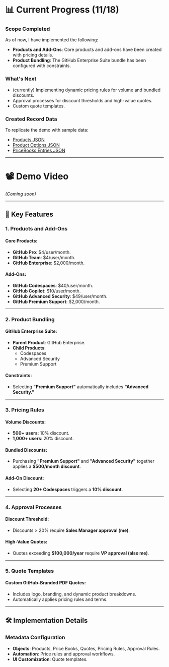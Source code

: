 # 📊 Current Progress (11/18)

### Scope Completed
As of now, I have implemented the following:
- **Products and Add-Ons**: Core products and add-ons have been created with pricing details.
- **Product Bundling**: The GitHub Enterprise Suite bundle has been configured with constraints.

### What's Next
- (currently) Implementing dynamic pricing rules for volume and bundled discounts.
- Approval processes for discount thresholds and high-value quotes.
- Custom quote templates.

### Created Record Data
To replicate the demo with sample data:
- [Products JSON](data/Product2.json)
- [Product Options JSON](./data/Product2.json)
- [PriceBooks Entries JSON](./data/PricebookEntry.json)


---

# 📽️ Demo Video

*(Coming soon)*

---

## 🚀 Key Features

### 1. Products and Add-Ons

#### Core Products:
- **GitHub Pro**: $4/user/month.
- **GitHub Team**: $4/user/month.
- **GitHub Enterprise**: $2,000/month.

#### Add-Ons:
- **GitHub Codespaces**: $40/user/month.
- **GitHub Copilot**: $10/user/month.
- **GitHub Advanced Security**: $49/user/month.
- **GitHub Premium Support**: $2,000/month.

---

### 2. Product Bundling

#### GitHub Enterprise Suite:
- **Parent Product**: GitHub Enterprise.
- **Child Products**:
  - Codespaces
  - Advanced Security
  - Premium Support

#### Constraints:
- Selecting **"Premium Support"** automatically includes **"Advanced Security."**

---

### 3. Pricing Rules

#### Volume Discounts:
- **500+ users**: 10% discount.
- **1,000+ users**: 20% discount.

#### Bundled Discounts:
- Purchasing **"Premium Support"** and **"Advanced Security"** together applies a **$500/month discount**.

#### Add-On Discount:
- Selecting **20+ Codespaces** triggers a **10% discount**.

---

### 4. Approval Processes

#### Discount Threshold:
- Discounts > 20% require **Sales Manager approval (me)**.

#### High-Value Quotes:
- Quotes exceeding **$100,000/year** require **VP approval (also me)**.

---

### 5. Quote Templates

#### Custom GitHub-Branded PDF Quotes:
- Includes logo, branding, and dynamic product breakdowns.
- Automatically applies pricing rules and terms.

---

## 🛠️ Implementation Details

### Metadata Configuration

- **Objects**: Products, Price Books, Quotes, Pricing Rules, Approval Rules.
- **Automation**: Price rules and approval workflows.
- **UI Customization**: Quote templates.
